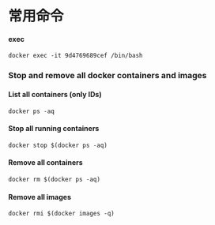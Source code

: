 # 常用命令

#### exec

```shell
docker exec -it 9d4769689cef /bin/bash
```

### Stop and remove all docker containers and images

#### List all containers (only IDs)

```
docker ps -aq
```

#### Stop all running containers

```
docker stop $(docker ps -aq)
```

#### Remove all containers

```
docker rm $(docker ps -aq)
```

#### Remove all images

```
docker rmi $(docker images -q)
```
